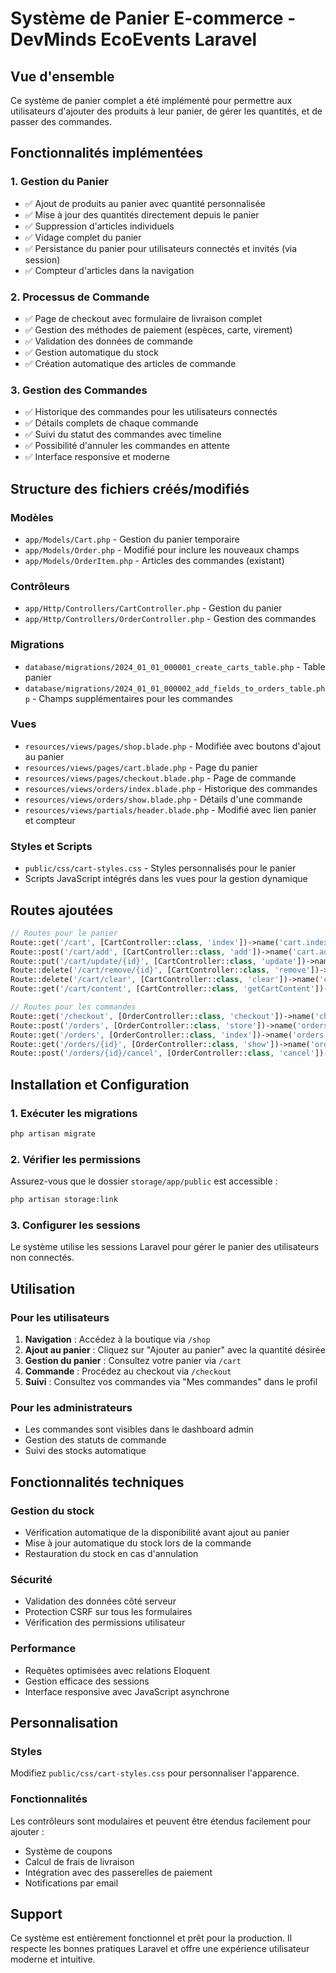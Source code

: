 # Système de Panier E-commerce - DevMinds EcoEvents Laravel

## Vue d'ensemble

Ce système de panier complet a été implémenté pour permettre aux utilisateurs d'ajouter des produits à leur panier, de gérer les quantités, et de passer des commandes.

## Fonctionnalités implémentées

### 1. Gestion du Panier
- ✅ Ajout de produits au panier avec quantité personnalisée
- ✅ Mise à jour des quantités directement depuis le panier
- ✅ Suppression d'articles individuels
- ✅ Vidage complet du panier
- ✅ Persistance du panier pour utilisateurs connectés et invités (via session)
- ✅ Compteur d'articles dans la navigation

### 2. Processus de Commande
- ✅ Page de checkout avec formulaire de livraison complet
- ✅ Gestion des méthodes de paiement (espèces, carte, virement)
- ✅ Validation des données de commande
- ✅ Gestion automatique du stock
- ✅ Création automatique des articles de commande

### 3. Gestion des Commandes
- ✅ Historique des commandes pour les utilisateurs connectés
- ✅ Détails complets de chaque commande
- ✅ Suivi du statut des commandes avec timeline
- ✅ Possibilité d'annuler les commandes en attente
- ✅ Interface responsive et moderne

## Structure des fichiers créés/modifiés

### Modèles
- `app/Models/Cart.php` - Gestion du panier temporaire
- `app/Models/Order.php` - Modifié pour inclure les nouveaux champs
- `app/Models/OrderItem.php` - Articles des commandes (existant)

### Contrôleurs
- `app/Http/Controllers/CartController.php` - Gestion du panier
- `app/Http/Controllers/OrderController.php` - Gestion des commandes

### Migrations
- `database/migrations/2024_01_01_000001_create_carts_table.php` - Table panier
- `database/migrations/2024_01_01_000002_add_fields_to_orders_table.php` - Champs supplémentaires pour les commandes

### Vues
- `resources/views/pages/shop.blade.php` - Modifiée avec boutons d'ajout au panier
- `resources/views/pages/cart.blade.php` - Page du panier
- `resources/views/pages/checkout.blade.php` - Page de commande
- `resources/views/orders/index.blade.php` - Historique des commandes
- `resources/views/orders/show.blade.php` - Détails d'une commande
- `resources/views/partials/header.blade.php` - Modifié avec lien panier et compteur

### Styles et Scripts
- `public/css/cart-styles.css` - Styles personnalisés pour le panier
- Scripts JavaScript intégrés dans les vues pour la gestion dynamique

## Routes ajoutées

```php
// Routes pour le panier
Route::get('/cart', [CartController::class, 'index'])->name('cart.index');
Route::post('/cart/add', [CartController::class, 'add'])->name('cart.add');
Route::put('/cart/update/{id}', [CartController::class, 'update'])->name('cart.update');
Route::delete('/cart/remove/{id}', [CartController::class, 'remove'])->name('cart.remove');
Route::delete('/cart/clear', [CartController::class, 'clear'])->name('cart.clear');
Route::get('/cart/content', [CartController::class, 'getCartContent'])->name('cart.content');

// Routes pour les commandes
Route::get('/checkout', [OrderController::class, 'checkout'])->name('checkout');
Route::post('/orders', [OrderController::class, 'store'])->name('orders.store');
Route::get('/orders', [OrderController::class, 'index'])->name('orders.index');
Route::get('/orders/{id}', [OrderController::class, 'show'])->name('orders.show');
Route::post('/orders/{id}/cancel', [OrderController::class, 'cancel'])->name('orders.cancel');
```

## Installation et Configuration

### 1. Exécuter les migrations
```bash
php artisan migrate
```

### 2. Vérifier les permissions
Assurez-vous que le dossier `storage/app/public` est accessible :
```bash
php artisan storage:link
```

### 3. Configurer les sessions
Le système utilise les sessions Laravel pour gérer le panier des utilisateurs non connectés.

## Utilisation

### Pour les utilisateurs
1. **Navigation** : Accédez à la boutique via `/shop`
2. **Ajout au panier** : Cliquez sur "Ajouter au panier" avec la quantité désirée
3. **Gestion du panier** : Consultez votre panier via `/cart`
4. **Commande** : Procédez au checkout via `/checkout`
5. **Suivi** : Consultez vos commandes via "Mes commandes" dans le profil

### Pour les administrateurs
- Les commandes sont visibles dans le dashboard admin
- Gestion des statuts de commande
- Suivi des stocks automatique

## Fonctionnalités techniques

### Gestion du stock
- Vérification automatique de la disponibilité avant ajout au panier
- Mise à jour automatique du stock lors de la commande
- Restauration du stock en cas d'annulation

### Sécurité
- Validation des données côté serveur
- Protection CSRF sur tous les formulaires
- Vérification des permissions utilisateur

### Performance
- Requêtes optimisées avec relations Eloquent
- Gestion efficace des sessions
- Interface responsive avec JavaScript asynchrone

## Personnalisation

### Styles
Modifiez `public/css/cart-styles.css` pour personnaliser l'apparence.

### Fonctionnalités
Les contrôleurs sont modulaires et peuvent être étendus facilement pour ajouter :
- Système de coupons
- Calcul de frais de livraison
- Intégration avec des passerelles de paiement
- Notifications par email

## Support

Ce système est entièrement fonctionnel et prêt pour la production. Il respecte les bonnes pratiques Laravel et offre une expérience utilisateur moderne et intuitive.





